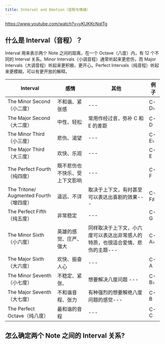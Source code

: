 ```yaml
---
title: Interval and Emotion（音程与情绪）
---
```


https://www.youtube.com/watch?v=yKUKKcNqlTg

## 什么是 Interval（音程）？

Interval 用来表示两个 Note 之间的距离，在一个 Octave（八度）内，有 12 个不同的 Interval 关系。Minor Intervals（小调音程）通常听起来更悲伤，而 Major Intervals（大调音程）听起来更积极、更开心。Perfect Intervals（纯音程）听起来更模糊，可以有更开放的解释。

| Interval                                | 感情                           | 其他                                                                          | 例子 |
| --------------------------------------- | ------------------------------ | ----------------------------------------------------------------------------- | ---- |
| The Minor Second（小二度）              | 不和谐、紧张感                 | ---                                                                           | C-D♭ |
| The Major Second（大二度）              | 中性、轻松                     | 常用作经过音，弥补 C 和 E 的差距                                              | C-D  |
| The Minor Third（小三度）               | 悲伤、渴望                     | ---                                                                           | C-E♭ |
| The Major Third（大三度）               | 欢快、乐观                     | ---                                                                           | C-E  |
| The Perfect Fourth（纯四度）            | 既不悲伤也不快乐、受上下文影响 | ---                                                                           | C-F  |
| The Tritone/ Augmented Fourth（增四度） | 遥远、不详                     | 取决于上下文，有时甚至可以表达出喜剧的效果---                                 | C-F♯ |
| The Perfect Fifth（纯五度）             | 非常稳定                       | ---                                                                           | C-G  |
| The Minor Sixth（小六度）               | 英雄的感觉、庄严、强大         | 同样取决于上下文，小六度可以表达出非常感人的特质，也很适合爱情、悲伤的主题--- | C-A♭ |
| The Major Sixth（大六度）               | 欢快、振奋人心                 | ---                                                                           | C-A  |
| The Minor Seventh（小七度）             | 不稳定、紧张、                 | 想要解决八度问题 ---                                                          | C-B♭ |
| The Major Seventh（大七度）             | 不和谐音程、张力               | 有种强烈的想要解绝八度问题的感觉---                                           | C-B  |
| The Perfect Octave（纯八度）            | 最和谐的音程                   | ---                                                                           | C-C  |

## 怎么确定两个 Note 之间的 Interval 关系?
